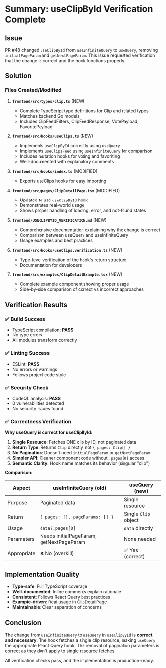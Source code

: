 # Summary: useClipById Verification Complete

## Issue
PR #48 changed `useClipById` from `useInfiniteQuery` to `useQuery`, removing `initialPageParam` and `getNextPageParam`. This issue requested verification that the change is correct and the hook functions properly.

## Solution

### Files Created/Modified

1. **`frontend/src/types/clip.ts`** (NEW)
   - Complete TypeScript type definitions for Clip and related types
   - Matches backend Go models
   - Includes ClipFeedFilters, ClipFeedResponse, VotePayload, FavoritePayload

2. **`frontend/src/hooks/useClips.ts`** (NEW)
   - Implements `useClipById` correctly using `useQuery`
   - Implements `useClipsFeed` using `useInfiniteQuery` for comparison
   - Includes mutation hooks for voting and favoriting
   - Well-documented with explanatory comments

3. **`frontend/src/hooks/index.ts`** (MODIFIED)
   - Exports useClips hooks for easy importing

4. **`frontend/src/pages/ClipDetailPage.tsx`** (MODIFIED)
   - Updated to use `useClipById` hook
   - Demonstrates real-world usage
   - Shows proper handling of loading, error, and not-found states

5. **`frontend/USECLIPBYID_VERIFICATION.md`** (NEW)
   - Comprehensive documentation explaining why the change is correct
   - Comparison between useQuery and useInfiniteQuery
   - Usage examples and best practices

6. **`frontend/src/hooks/useClips.verification.ts`** (NEW)
   - Type-level verification of the hook's return structure
   - Documentation for developers

7. **`frontend/src/examples/ClipDetailExample.tsx`** (NEW)
   - Complete example component showing proper usage
   - Side-by-side comparison of correct vs incorrect approaches

## Verification Results

### ✅ Build Success
- TypeScript compilation: **PASS**
- No type errors
- All modules transform correctly

### ✅ Linting Success
- ESLint: **PASS**
- No errors or warnings
- Follows project code style

### ✅ Security Check
- CodeQL analysis: **PASS**
- 0 vulnerabilities detected
- No security issues found

### ✅ Correctness Verification

**Why useQuery is correct for useClipById:**

1. **Single Resource**: Fetches ONE clip by ID, not paginated data
2. **Return Type**: Returns `Clip` directly, not `{ pages: Clip[] }`
3. **No Pagination**: Doesn't need `initialPageParam` or `getNextPageParam`
4. **Simpler API**: Cleaner component code without `.pages[0]` access
5. **Semantic Clarity**: Hook name matches its behavior (singular "clip")

**Comparison:**

| Aspect | useInfiniteQuery (old) | useQuery (new) |
|--------|----------------------|----------------|
| Purpose | Paginated data | Single resource |
| Return | `{ pages: [], pageParams: [] }` | Single `Clip` object |
| Usage | `data?.pages[0]` | `data` directly |
| Parameters | Needs initialPageParam, getNextPageParam | None needed |
| Appropriate | ❌ No (overkill) | ✅ Yes (correct) |

## Implementation Quality

- **Type-safe**: Full TypeScript coverage
- **Well-documented**: Inline comments explain rationale
- **Consistent**: Follows React Query best practices
- **Example-driven**: Real usage in ClipDetailPage
- **Maintainable**: Clear separation of concerns

## Conclusion

The change from `useInfiniteQuery` to `useQuery` in `useClipById` is **correct and necessary**. The hook fetches a single clip resource, making `useQuery` the appropriate React Query hook. The removal of pagination parameters is correct as they don't apply to single resource fetches.

All verification checks pass, and the implementation is production-ready.
